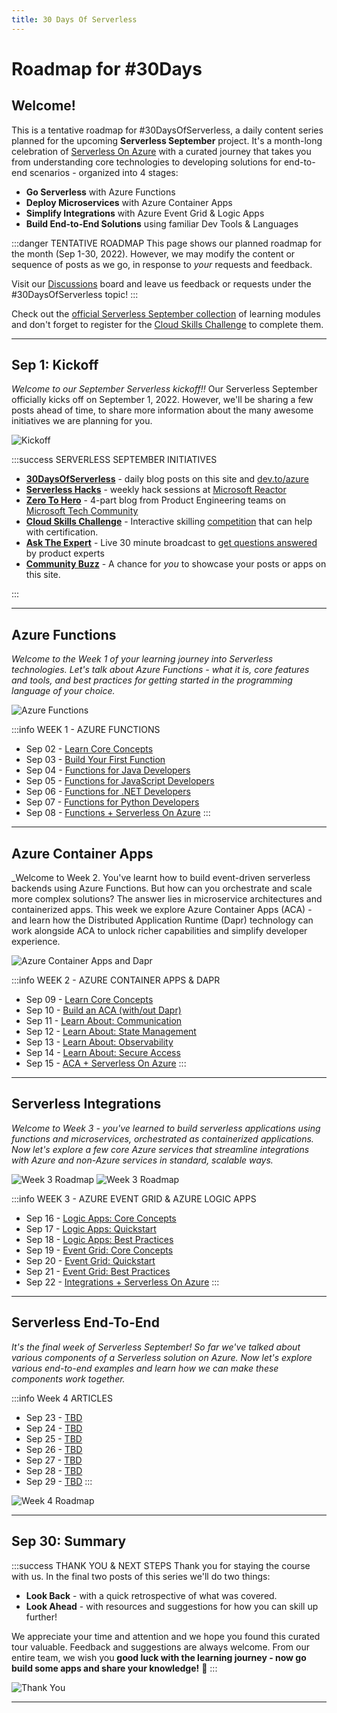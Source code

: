 ```yaml
---
title: 30 Days Of Serverless
---
```


# Roadmap for #30Days


## Welcome! 

This is a tentative roadmap for #30DaysOfServerless, a daily content series planned for the upcoming **Serverless September** project. It's a month-long celebration of [Serverless On Azure](https://azure.microsoft.com/en-us/solutions/serverless/) with a curated journey that takes you from understanding core technologies to developing solutions for end-to-end scenarios - organized into 4 stages:

 * **Go Serverless** with Azure Functions
 * **Deploy Microservices** with Azure Container Apps
 * **Simplify Integrations** with Azure Event Grid & Logic Apps
 * **Build End-to-End Solutions** using familiar Dev Tools & Languages


:::danger TENTATIVE ROADMAP
This page shows our planned roadmap for the month (Sep 1-30, 2022). However, we may modify the content or sequence of posts as we go, in response to _your_ requests and feedback. 

Visit our [Discussions](https://github.com/Azure/Cloud-Native/discussions) board and leave us feedback or requests under the #30DaysOfServerless topic!
::: 

Check out the 
[official Serverless September collection](https://docs.microsoft.com/en-us/users/leannturpin-6614/collections/kjqpsnzg4opdo2) of learning modules and don't forget to register for the [Cloud Skills Challenge](https://docs.microsoft.com/en-us/learn/challenges?id=b950cd7a-d456-46ab-81ba-3bd1ad86dc1c) to complete them.


---

## Sep 1: Kickoff 

_Welcome to our September Serverless kickoff!!_ Our Serverless September officially kicks off on September 1, 2022. However, we'll be sharing a few posts ahead of time, to share more information about the many awesome initiatives we are planning for you.

![Kickoff](../../../static/img/banners/post-kickoff.png)

:::success SERVERLESS SEPTEMBER INITIATIVES
 * [**30DaysOfServerless**](/serverless-september/30DaysOfServerless) - daily blog posts on this site and [dev.to/azure](https://dev.to/azure)
 * [**Serverless Hacks**](/serverless-september/ServerlessHacks) - weekly hack sessions at [Microsoft Reactor](https://developer.microsoft.com/en-us/reactor/)
 * [**Zero To Hero**](/serverless-september/ZeroToHero) - 4-part blog from Product Engineering teams on [Microsoft Tech Community](https://techcommunity.microsoft.com/t5/apps-on-azure-blog/bg-p/AppsonAzureBlog)
 * [**Cloud Skills Challenge**](/serverless-september/CloudSkills) - Interactive skilling [competition](https://docs.microsoft.com/en-us/learn/challenges?id=b950cd7a-d456-46ab-81ba-3bd1ad86dc1c) that can help with certification.
 * [**Ask The Expert**](/serverless-september/AskTheExpert) - Live 30 minute broadcast to [get questions answered](https://docs.microsoft.com/en-us/shows/ask-the-expert/) by product experts 
 * [**Community Buzz**](/serverless-september/CommunityBuzz) - A chance for *you* to showcase your posts or apps on this site.
 
:::


---

## Azure Functions

_Welcome to the Week 1 of your learning journey into Serverless technologies. Let's talk about Azure Functions - what it is, core features and tools, and best practices for getting started in the programming language of your choice._

![Azure Functions](../../../static/img/banners/functions.png)

:::info WEEK 1 - AZURE FUNCTIONS
 * Sep 02 - [Learn Core Concepts](blog/)
 * Sep 03 - [Build Your First Function](blog/)
 * Sep 04 - [Functions for Java Developers](blog/)
 * Sep 05 - [Functions for JavaScript Developers](blog/)
 * Sep 06 - [Functions for .NET Developers](blog/)
 *  Sep 07 - [Functions for Python Developers](blog/)
 * Sep 08 - [Functions + Serverless On Azure](blog/)
:::

---

## Azure Container Apps

_Welcome to Week 2. You've learnt how to build event-driven serverless backends using Azure Functions. But how can you orchestrate and scale more complex solutions? The answer lies in microservice architectures and containerized apps. This week we explore Azure Container Apps (ACA) - and learn how the Distributed Application Runtime (Dapr) technology can work alongside ACA to unlock richer capabilities and simplify developer experience.

![Azure Container Apps and Dapr](../../../static/img/banners/container-apps.png)

:::info WEEK 2 - AZURE CONTAINER APPS & DAPR
 *  Sep 09 - [Learn Core Concepts](blog/)
 *  Sep 10 - [Build an ACA (with/out Dapr)](blog/)
 *  Sep 11 - [Learn About: Communication](blog/)
 *  Sep 12 - [Learn About: State Management](blog/)
 *  Sep 13 - [Learn About: Observability](blog/)
 *  Sep 14 - [Learn About: Secure Access](blog/)
 *  Sep 15 - [ACA + Serverless On Azure](blog/)
:::

---

## Serverless Integrations

_Welcome to Week 3 - you've learned to build serverless applications using functions and microservices, orchestrated as containerized applications. Now let's explore a few core Azure services that streamline integrations with Azure and non-Azure services in standard, scalable ways._


![Week 3 Roadmap](../../../static/img/banners/event-grid.png)
![Week 3 Roadmap](../../../static/img/banners/logic-apps.png)

:::info WEEK 3 - AZURE EVENT GRID & AZURE LOGIC APPS
 *  Sep 16 - [Logic Apps: Core Concepts](blog/)
 *  Sep 17 - [Logic Apps: Quickstart](blog/)
 *  Sep 18 - [Logic Apps: Best Practices](blog/)
 *  Sep 19 - [Event Grid: Core Concepts](blog/)
 *  Sep 20 - [Event Grid: Quickstart](blog/)
 *  Sep 21 - [Event Grid: Best Practices](blog/)
 *  Sep 22 - [Integrations + Serverless On Azure](blog/)
:::

---

## Serverless End-To-End

_It's the final week of Serverless September! So far we've talked about various components of a Serverless solution on Azure. Now let's explore various end-to-end examples and learn how we can make these components work together._

:::info Week 4 ARTICLES
 *  Sep 23 -  [TBD](blog/)
 *  Sep 24 -  [TBD](blog/)
 *  Sep 25 -  [TBD](blog/)
 *  Sep 26 -  [TBD](blog/)
 *  Sep 27 -  [TBD](blog/)
 *  Sep 28 -  [TBD](blog/)
 *  Sep 29 -  [TBD](blog/)
:::

![Week 4 Roadmap](../../../static/img/banners/end-to-end.png)

---

## Sep 30: Summary

:::success THANK YOU & NEXT STEPS
Thank you for staying the course with us. In the final two posts of this series we'll do two things:
 * **Look Back** - with a quick retrospective of what was covered.
 * **Look Ahead** - with resources and suggestions for how you can skill up further!

We appreciate your time and attention and we hope you found this curated tour valuable. Feedback and suggestions are always welcome. From our entire team, we wish you **good luck with the learning journey - now go build some apps and share your knowledge!** 🎉
:::

![Thank You](../../../static/img/banners/empty.png)

---
